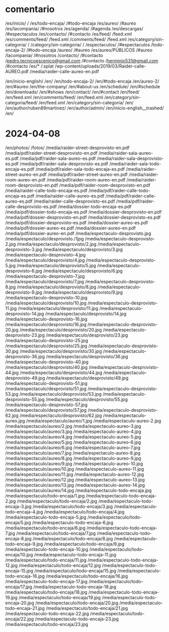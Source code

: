 # comentario

/es/inicio/ /
/es/todo-encaja/ /#todo-encaja
/es/aureo/ /#aureo
/es/lacompania/ /#nosotros
/es/agenda/ /#agenda
/es/descargas/ /#espectaculos
/es/contacto/ /#contacto
/es/feed/ /feed.xml
/es/comments/feed/ /feed.xml
/comments/feed/ /feed.xml
/es/category/sin-categoria/ /
/category/sin-categoria/ /
/espectaculos/ /#espectaculos
/todo-encaja-2/ /#todo-encaja
/aureo/ /#aureo
/es/aureo/P&Uacute;BLICOS /#aureo
/lacompania/ /#nosotros
/contacto/ /#contacto
/pedro.tecnicoescenico@gmail.com /#contacto
/herminio531@gmail.com /#contacto
/es/* /:splat
/wp-content/uploads/2019/03/Raider-calle-AUREO.pdf /media/raider-calle-aureo-en.pdf

/en/inicio-english/ /en/
/en/todo-encaja-2/ /en/#todo-encaja
/en/aureo-2/ /en/#aureo
/en/the-company/ /en/#about-us
/en/schedule/ /en/#schedule
/en/downloads/ /en/#shows
/en/contact/ /en/#contact
/en/feed/ /en/feed.xml
/en/comments/feed/ /en/feed.xml
/en/category/sin-categoria/feed/ /en/feed.xml
/en/category/sin-categoria/ /en/
/en/author/ruben89martinez/ /en/author/admin/
/en/inicio-english__trashed/ /en/


# 2024-04-08

/en/photos/ /fotos/
/media/raider-street-desprovisto-en.pdf /media/pdf/raider-street-desprovisto-en.pdf
/media/raider-sala-aureo-es.pdf /media/pdf/raider-sala-aureo-es.pdf
/media/raider-sala-desprovisto-es.pdf /media/pdf/raider-sala-desprovisto-es.pdf
/media/raider-sala-todo-encaja-es.pdf /media/pdf/raider-sala-todo-encaja-es.pdf
/media/raider-street-aureo-en.pdf /media/pdf/raider-street-aureo-en.pdf
/media/raider-room-aureo-en.pdf /media/pdf/raider-room-aureo-en.pdf
/media/raider-room-desprovisto-en.pdf /media/pdf/raider-room-desprovisto-en.pdf
/media/raider-calle-todo-encaja-es.pdf /media/pdf/raider-calle-todo-encaja-es.pdf
/media/raider-calle-aureo-es.pdf /media/pdf/raider-calle-aureo-es.pdf
/media/raider-calle-desprovisto-es.pdf /media/pdf/raider-calle-desprovisto-es.pdf
/media/dossier-todo-encaja-es.pdf /media/pdf/dossier-todo-encaja-es.pdf
/media/dossier-desprovisto-en.pdf /media/pdf/dossier-desprovisto-en.pdf
/media/dossier-desprovisto-es.pdf /media/pdf/dossier-desprovisto-es.pdf
/media/dossier-aureo-es.pdf /media/pdf/dossier-aureo-es.pdf
/media/dossier-aureo-en.pdf /media/pdf/dossier-aureo-en.pdf
/media/espectaculo-desprovisto.jpg /media/espectaculo/desprovisto./1jpg
/media/espectaculo-desprovisto-2.jpg /media/espectaculo/desprovisto/2.jpg
/media/espectaculo-desprovisto-3.jpg /media/espectaculo/desprovisto/3.jpg
/media/espectaculo-desprovisto-4.jpg /media/espectaculo/desprovisto/4.jpg
/media/espectaculo-desprovisto-5.jpg /media/espectaculo/desprovisto/5.jpg
/media/espectaculo-desprovisto-6.jpg /media/espectaculo/desprovisto/6.jpg
/media/espectaculo-desprovisto-7.jpg /media/espectaculo/desprovisto/7.jpg
/media/espectaculo-desprovisto-8.jpg /media/espectaculo/desprovisto/8.jpg
/media/espectaculo-desprovisto-9.jpg /media/espectaculo/desprovisto/9.jpg
/media/espectaculo-desprovisto-10.jpg /media/espectaculo/desprovisto/10.jpg
/media/espectaculo-desprovisto-11.jpg /media/espectaculo/desprovisto/11.jpg
/media/espectaculo-desprovisto-14.jpg /media/espectaculo/desprovisto/14.jpg
/media/espectaculo-desprovisto-16.jpg /media/espectaculo/desprovisto/16.jpg
/media/espectaculo-desprovisto-20.jpg /media/espectaculo/desprovisto/20.jpg
/media/espectaculo-desprovisto-23.jpg /media/espectaculo/desprovisto/23.jpg
/media/espectaculo-desprovisto-25.jpg /media/espectaculo/desprovisto/25.jpg
/media/espectaculo-desprovisto-30.jpg /media/espectaculo/desprovisto/30.jpg
/media/espectaculo-desprovisto-36.jpg /media/espectaculo/desprovisto/36.jpg
/media/espectaculo-desprovisto-40.jpg /media/espectaculo/desprovisto/40.jpg
/media/espectaculo-desprovisto-44.jpg /media/espectaculo/desprovisto/44.jpg
/media/espectaculo-desprovisto-49.jpg /media/espectaculo/desprovisto/49.jpg
/media/espectaculo-desprovisto-51.jpg /media/espectaculo/desprovisto/51.jpg
/media/espectaculo-desprovisto-53.jpg /media/espectaculo/desprovisto/53.jpg
/media/espectaculo-desprovisto-55.jpg /media/espectaculo/desprovisto/55.jpg
/media/espectaculo-desprovisto-57.jpg /media/espectaculo/desprovisto/57.jpg
/media/espectaculo-desprovisto-62.jpg /media/espectaculo/desprovisto/62.jpg
/media/espectaculo-aureo.jpg /media/espectaculo/aureo/1.jpg
/media/espectaculo-aureo-2.jpg /media/espectaculo/aureo/2.jpg
/media/espectaculo-aureo-3.jpg /media/espectaculo/aureo/3.jpg
/media/espectaculo-aureo-4.jpg /media/espectaculo/aureo/4.jpg
/media/espectaculo-aureo-5.jpg /media/espectaculo/aureo/5.jpg
/media/espectaculo-aureo-6.jpg /media/espectaculo/aureo/6.jpg
/media/espectaculo-aureo-7.jpg /media/espectaculo/aureo/7.jpg
/media/espectaculo-aureo-8.jpg /media/espectaculo/aureo/8.jpg
/media/espectaculo-aureo-9.jpg /media/espectaculo/aureo/9.jpg
/media/espectaculo-aureo-10.jpg /media/espectaculo/aureo/10.jpg
/media/espectaculo-aureo-11.jpg /media/espectaculo/aureo/11.jpg
/media/espectaculo-aureo-12.jpg /media/espectaculo/aureo/12.jpg
/media/espectaculo-aureo-13.jpg /media/espectaculo/aureo/13.jpg
/media/espectaculo-aureo-14.jpg /media/espectaculo/aureo/14.jpg
/media/espectaculo-todo-encaja.jpg /media/espectaculo/todo-encaja/1.jpg
/media/espectaculo-todo-encaja-2.jpg /media/espectaculo/todo-encaja/2.jpg
/media/espectaculo-todo-encaja-3.jpg /media/espectaculo/todo-encaja/3.jpg
/media/espectaculo-todo-encaja-4.jpg /media/espectaculo/todo-encaja/4.jpg
/media/espectaculo-todo-encaja-5.jpg /media/espectaculo/todo-encaja/5.jpg
/media/espectaculo-todo-encaja-6.jpg /media/espectaculo/todo-encaja/6.jpg
/media/espectaculo-todo-encaja-7.jpg /media/espectaculo/todo-encaja/7.jpg
/media/espectaculo-todo-encaja-8.jpg /media/espectaculo/todo-encaja/8.jpg
/media/espectaculo-todo-encaja-9.jpg /media/espectaculo/todo-encaja/9.jpg
/media/espectaculo-todo-encaja-10.jpg /media/espectaculo/todo-encaja/10.jpg
/media/espectaculo-todo-encaja-11.jpg /media/espectaculo/todo-encaja/11.jpg
/media/espectaculo-todo-encaja-12.jpg /media/espectaculo/todo-encaja/12.jpg
/media/espectaculo-todo-encaja-15.jpg /media/espectaculo/todo-encaja/15.jpg
/media/espectaculo-todo-encaja-16.jpg /media/espectaculo/todo-encaja/16.jpg
/media/espectaculo-todo-encaja-17.jpg /media/espectaculo/todo-encaja/17.jpg
/media/espectaculo-todo-encaja-18.jpg /media/espectaculo/todo-encaja/18.jpg
/media/espectaculo-todo-encaja-19.jpg /media/espectaculo/todo-encaja/19.jpg
/media/espectaculo-todo-encaja-20.jpg /media/espectaculo/todo-encaja/20.jpg
/media/espectaculo-todo-encaja-21.jpg /media/espectaculo/todo-encaja/21.jpg
/media/espectaculo-todo-encaja-22.jpg /media/espectaculo/todo-encaja/22.jpg
/media/espectaculo-todo-encaja-23.jpg /media/espectaculo/todo-encaja/23.jpg